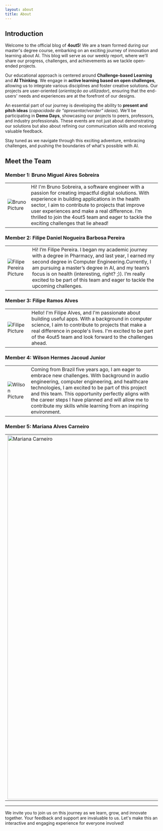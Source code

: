 ```yaml
---
layout: about
title: About
---
```


## Introduction

Welcome to the official blog of **4out5**! We are a team formed during our master's degree course, embarking on an exciting journey of innovation and learning about AI. This blog will serve as our weekly report, where we'll share our progress, challenges, and achievements as we tackle open-ended projects.

Our educational approach is centered around **Challenge-based Learning** and **AI Thinking**. We engage in **active learning based on open challenges**, allowing us to integrate various disciplines and foster creative solutions. Our projects are user-oriented (_orientação ao utilizador_), ensuring that the end-users' needs and experiences are at the forefront of our designs.

An essential part of our journey is developing the ability to **present and pitch ideas** (_capacidade de “apresentar/vender” ideias_). We'll be participating in **Demo Days**, showcasing our projects to peers, professors, and industry professionals. These events are not just about demonstrating our solutions but also about refining our communication skills and receiving valuable feedback.

Stay tuned as we navigate through this exciting adventure, embracing challenges, and pushing the boundaries of what's possible with AI.

## Meet the Team

### Member 1: Bruno Miguel Aires Sobreira

|                                                                                                    |                                                                                                                                                                                                                                                                                                                                                               |
| -------------------------------------------------------------------------------------------------- | ------------------------------------------------------------------------------------------------------------------------------------------------------------------------------------------------------------------------------------------------------------------------------------------------------------------------------------------------------------- |
| <img src="https://4out5.github.io/blog/assets/images/bruno_profile_pic.jpeg" alt="Bruno Picture" > | Hi! I'm Bruno Sobreira, a software engineer with a passion for creating impactful digital solutions. With experience in building applications in the health sector, I aim to contribute to projects that improve user experiences and make a real difference. I’m thrilled to join the 4out5 team and eager to tackle the exciting challenges that lie ahead! |

### Member 2: Filipe Daniel Nogueira Barbosa Pereira

|                                                                                                                    |                                                                                                                                                                                                                                                                                                                                                      |
| ------------------------------------------------------------------------------------------------------------------ | ---------------------------------------------------------------------------------------------------------------------------------------------------------------------------------------------------------------------------------------------------------------------------------------------------------------------------------------------------- |
| <img src="https://4out5.github.io/blog/assets/images/filipePereira_profile_pic.jpg" alt="Filipe Pereira Picture" > | Hi! I’m Filipe Pereira. I began my academic journey with a degree in Pharmacy, and last year, I earned my second degree in Computer Engineering.Currently, I am pursuing a master’s degree in AI, and my team’s focus is on health (interesting, right? ;)). I’m really excited to be part of this team and eager to tackle the upcoming challenges. |

### Member 3: Filipe Ramos Alves

|                                                                                                     |                                                                                                                                                                                                                                                                                  |
| --------------------------------------------------------------------------------------------------- | -------------------------------------------------------------------------------------------------------------------------------------------------------------------------------------------------------------------------------------------------------------------------------- |
| <img src="https://4out5.github.io/blog/assets/images/filipe_profile_pic.png" alt="Filipe Picture" > | Hello! I'm Filipe Alves, and I'm passionate about building useful apps. With a background in computer science, I aim to contribute to projects that make a real difference in people's lives. I'm excited to be part of the 4out5 team and look forward to the challenges ahead. |

### Member 4: Wilson Hermes Jacoud Junior

|                                                                                                       |                                                                                                                                                                                                                                                                                                                                                                                         |
| ----------------------------------------------------------------------------------------------------- | --------------------------------------------------------------------------------------------------------------------------------------------------------------------------------------------------------------------------------------------------------------------------------------------------------------------------------------------------------------------------------------- |
| <img src="https://4out5.github.io/blog//assets/images/wjacoud_profile_pic.png" alt="Wilson Picture" > | Coming from Brazil five years ago, I am eager to embrace new challenges. With background in audio engineering, computer engineering, and healthcare technologies, I am excited to be part of this project and this team. This opportunity perfectly aligns with the career steps I have planned and will allow me to contribute my skills while learning from an inspiring environment. |

### Member 5: Mariana Alves Carneiro

|                                                                                                                       |                                                                                                                                                                                                                                                                                                                                           |
| --------------------------------------------------------------------------------------------------------------------- | ----------------------------------------------------------------------------------------------------------------------------------------------------------------------------------------------------------------------------------------------------------------------------------------------------------------------------------------- |
| <img src="https://4out5.github.io/blog//assets/images/mariana_profile_pic.jpeg" width="1200" alt="Mariana Carneiro" > | Hello, I'm Mariana Carneiro, a software engineer passionate about the limitless possibilities that AI presents in solving complex problems. With a background in Computer Science and currently pursuing a Master's in AI Engineering, I am dedicated to leveraging cutting-edge technology to create innovative and impactful solutions. |

---

We invite you to join us on this journey as we learn, grow, and innovate together. Your feedback and support are invaluable to us. Let's make this an interactive and engaging experience for everyone involved!
